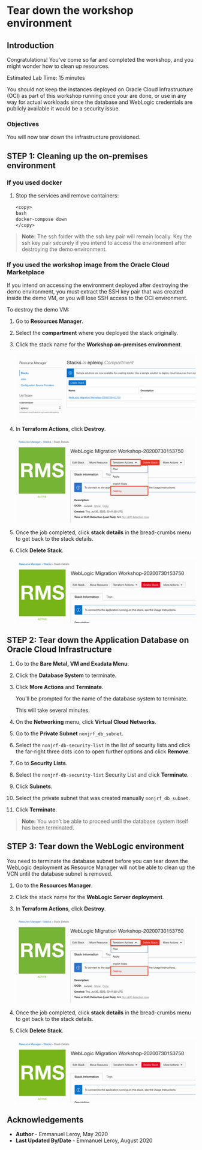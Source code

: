 # Tear down the workshop environment

## Introduction

Congratulations! You've come so far and completed the workshop, and you might wonder how to clean up resources.

Estimated Lab Time: 15 minutes

You should not keep the instances deployed on Oracle Cloud Infrastructure (OCI) as part of this workshop running once your are done, or use in any way for actual workloads since the database and WebLogic credentials are publicly available it would be a security issue.

### Objectives

You will now tear down the infrastructure provisioned.

## **STEP 1:** Cleaning up the on-premises environment

### If you used docker

1. Stop the services and remove containers:

    ```
    <copy>
    bash
    docker-compose down
    </copy>
    ```

> **Note:** The ssh folder with the ssh key pair will remain locally. Key the ssh key pair securely if you intend to access the environment after destroying the demo environment.

### If you used the workshop image from the Oracle Cloud Marketplace

If you intend on accessing the environment deployed after destroying the demo environment, you must extract the SSH key pair that was created inside the demo VM, or you will lose SSH access to the OCI environment.

To destroy the demo VM:

1. Go to **Resources Manager**.

2. Select the **compartment** where you deployed the stack originally.

3. Click the stack name for the **Workshop on-premises environment**.

   ![](./images/stack.png " ")

4. In **Terraform Actions**, click **Destroy**.

   ![](./images/tf-destroy.png " ")

5. Once the job completed, click **stack details** in the bread-crumbs menu to get back to the stack details.

6. Click **Delete Stack**.

   ![](./images/delete-stack.png " ")

## **STEP 2:** Tear down the Application Database on Oracle Cloud Infrastructure

1. Go to the **Bare Metal, VM and Exadata Menu**.

2. Click the **Database System** to terminate.

3. Click **More Actions** and **Terminate**.

    You'll be prompted for the name of the database system to terminate.

    This will take several minutes.

4. On the **Networking** menu, click **Virtual Cloud Networks**.

5. Go to the **Private Subnet** `nonjrf_db_subnet`.

6. Select the `nonjrf-db-security-list` in the list of security lists and click the far-right three dots icon to open further options and click **Remove**.

7. Go to **Security Lists**.

8. Select the `nonjrf-db-security-list` Security List and click **Terminate**.

9. Click **Subnets**.

10. Select the private subnet that was created manually `nonjrf_db_subnet`.

11. Click **Terminate**.

> **Note:** You won't be able to proceed until the database system itself has been terminated.

## **STEP 3:** Tear down the WebLogic environment

You need to terminate the database subnet before you can tear down the WebLogic deployment as Resource Manager will not be able to clean up the VCN until the database subnet is removed.

1. Go to the **Resources Manager**.

2. Click the stack name for the **WebLogic Server deployment**.

3. In **Terraform Actions**, click **Destroy**.

   ![](./images/tf-destroy.png " ")

4. Once the job completed, click **stack details** in the bread-crumbs menu to get back to the stack details.

5. Click **Delete Stack**.

   ![](./images/delete-stack.png " ")

## Acknowledgements

 - **Author** - Emmanuel Leroy, May 2020
 - **Last Updated By/Date** - Emmanuel Leroy, August 2020
